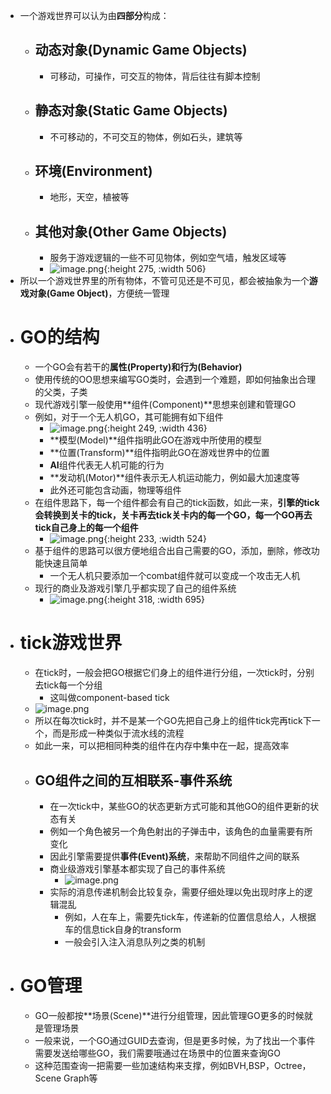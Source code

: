 - 一个游戏世界可以认为由**四部分**构成：
	- ## 动态对象(Dynamic Game Objects)
		- 可移动，可操作，可交互的物体，背后往往有脚本控制
	- ## 静态对象(Static Game Objects)
		- 不可移动的，不可交互的物体，例如石头，建筑等
	- ## 环境(Environment)
		- 地形，天空，植被等
	- ## 其他对象(Other Game Objects)
		- 服务于游戏逻辑的一些不可见物体，例如空气墙，触发区域等
		- ![image.png](../assets/image_1709810966569_0.png){:height 275, :width 506}
- 所以一个游戏世界里的所有物体，不管可见还是不可见，都会被抽象为一个**游戏对象(Game Object)**，方便统一管理
- # GO的结构
	- 一个GO会有若干的**属性(Property)**和**行为(Behavior)**
	- 使用传统的OO思想来编写GO类时，会遇到一个难题，即如何抽象出合理的父类，子类
	- 现代游戏引擎一般使用**组件(Component)**思想来创建和管理GO
	- 例如，对于一个无人机GO，其可能拥有如下组件
		- ![image.png](../assets/image_1709813980927_0.png){:height 249, :width 436}
		- **模型(Model)**组件指明此GO在游戏中所使用的模型
		- **位置(Transform)**组件指明此GO在游戏世界中的位置
		- **AI**组件代表无人机可能的行为
		- **发动机(Motor)**组件表示无人机运动能力，例如最大加速度等
		- 此外还可能包含动画，物理等组件
	- 在组件思路下，每一个组件都会有自己的tick函数，如此一来，**引擎的tick会转换到关卡的tick，关卡再去tick关卡内的每一个GO，每一个GO再去tick自己身上的每一个组件**
		- ![image.png](../assets/image_1709814382255_0.png){:height 233, :width 524}
	- 基于组件的思路可以很方便地组合出自己需要的GO，添加，删除，修改功能快速且简单
		- 一个无人机只要添加一个combat组件就可以变成一个攻击无人机
	- 现行的商业及游戏引擎几乎都实现了自己的组件系统
		- ![image.png](../assets/image_1709815246267_0.png){:height 318, :width 695}
- # tick游戏世界
	- 在tick时，一般会把GO根据它们身上的组件进行分组，一次tick时，分别去tick每一个分组
		- 这叫做component-based tick
	- ![image.png](../assets/image_1709815490891_0.png)
	- 所以在每次tick时，并不是某一个GO先把自己身上的组件tick完再tick下一个，而是形成一种类似于流水线的流程
	- 如此一来，可以把相同种类的组件在内存中集中在一起，提高效率
	- ## GO组件之间的互相联系-事件系统
		- 在一次tick中，某些GO的状态更新方式可能和其他GO的组件更新的状态有关
		- 例如一个角色被另一个角色射出的子弹击中，该角色的血量需要有所变化
		- 因此引擎需要提供**事件(Event)系统**，来帮助不同组件之间的联系
		- 商业级游戏引擎基本都实现了自己的事件系统
			- ![image.png](../assets/image_1709816420702_0.png)
		- 实际的消息传递机制会比较复杂，需要仔细处理以免出现时序上的逻辑混乱
			- 例如，人在车上，需要先tick车，传递新的位置信息给人，人根据车的信息tick自身的transform
			- 一般会引入注入消息队列之类的机制
- # GO管理
	- GO一般都按**场景(Scene)**进行分组管理，因此管理GO更多的时候就是管理场景
	- 一般来说，一个GO通过GUID去查询，但是更多时候，为了找出一个事件需要发送给哪些GO，我们需要哦通过在场景中的位置来查询GO
	- 这种范围查询一把需要一些加速结构来支撑，例如BVH,BSP，Octree，Scene Graph等